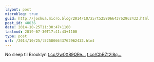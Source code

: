 ```yaml
---
layout: post
microblog: true
guid: http://joshua.micro.blog/2014/10/25/t525806643762962432.html
post_id: 40036
date: 2014-10-25T11:30:47+1100
lastmod: 2019-07-30T17:41:43+1100
type: post
url: /2014/10/25/t525806643762962432.html
---
```

No sleep til Brooklyn [t.co/2w0X89QRe...](http://t.co/2w0X89QReT) [t.co/CbBZt2I8q...](http://t.co/CbBZt2I8qB)
